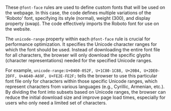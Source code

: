 These `@font-face` rules are used to define custom fonts that will be used on the webpage.  In this case, the code defines multiple variations of the 'Roboto' font, specifying its style (normal), weight (300), and display property (swap). The code effectively imports the Roboto font for use on the website.

The `unicode-range` property within each `@font-face` rule is crucial for performance optimization. It specifies the Unicode character ranges for which the font should be used.  Instead of downloading the entire font file for all characters, the browser will only download the specific glyphs (character representations) needed for the specified Unicode ranges.

For example, `unicode-range:U+0460-052F, U+1C80-1C88, U+20B4, U+2DE0-2DFF, U+A640-A69F, U+FE2E-FE2F;` tells the browser to use this particular font file only for characters within those specific Unicode ranges, which represent characters from various languages (e.g., Cyrillic, Armenian, etc.). By dividing the font into subsets based on Unicode ranges, the browser can reduce the initial download size and improve page load times, especially for users who only need a limited set of characters.